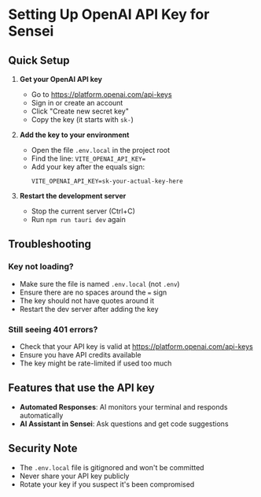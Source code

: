 # Setting Up OpenAI API Key for Sensei

## Quick Setup

1. **Get your OpenAI API key**
   - Go to https://platform.openai.com/api-keys
   - Sign in or create an account
   - Click "Create new secret key"
   - Copy the key (it starts with `sk-`)

2. **Add the key to your environment**
   - Open the file `.env.local` in the project root
   - Find the line: `VITE_OPENAI_API_KEY=`
   - Add your key after the equals sign:
     ```
     VITE_OPENAI_API_KEY=sk-your-actual-key-here
     ```

3. **Restart the development server**
   - Stop the current server (Ctrl+C)
   - Run `npm run tauri dev` again

## Troubleshooting

### Key not loading?
- Make sure the file is named `.env.local` (not `.env`)
- Ensure there are no spaces around the `=` sign
- The key should not have quotes around it
- Restart the dev server after adding the key

### Still seeing 401 errors?
- Check that your API key is valid at https://platform.openai.com/api-keys
- Ensure you have API credits available
- The key might be rate-limited if used too much

## Features that use the API key

- **Automated Responses**: AI monitors your terminal and responds automatically
- **AI Assistant in Sensei**: Ask questions and get code suggestions

## Security Note

- The `.env.local` file is gitignored and won't be committed
- Never share your API key publicly
- Rotate your key if you suspect it's been compromised